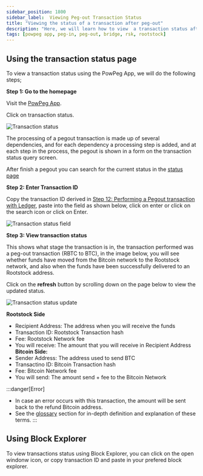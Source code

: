 ```yaml
---
sidebar_position: 1800
sidebar_label:  Viewing Peg-out Transaction Status
title: "Viewing the status of a transaction after peg-out"
description: "Here, we will learn how to view  a transaction status after a peg-out."
tags: [powpeg app, peg-in, peg-out, bridge, rsk, rootstock]
---
```


## Using the transaction status page

To view a transaction status using the PowPeg App, we will do the following steps;

**Step 1: Go to the homepage**

Visit the [PowPeg App](https://powpeg.rootstock.io/). 

Click on transaction status.

![Transaction status](/img/resources/powpeg/first-page.png)

The processing of a pegout transaction is made up of several dependencies, and for each dependency a processing step is added, and at each step in the process, the pegout is shown in a form on the transaction status query screen.

After finish a pegout you can search for the current status in the [status page](https://powpeg.rootstock.io/status)

**Step 2: Enter Transaction ID**

Copy the transaction ID derived in [Step 12: Performing a Pegout transaction with Ledger](#performing-a-peg-in-transaction-with-ledger), paste into the field as shown below, click on enter or click on the search icon or click on Enter.

![Transaction status field](/img/resources/powpeg/transaction-status-field.png)

**Step 3: View transaction status**

This shows what stage the transaction is in, the transaction performed was a peg-out transaction (RBTC to BTC), in the image below, you will see whether funds have moved from the Bitcoin network to the Rootstock network, and also when the funds have been successfully delivered to an Rootstock address.

Click on the **refresh** button by scrolling down on the page below to view the updated status.


![Transaction status update](/img/resources/powpeg/transaction-status-pegout.png)

**Rootstock Side**
- Recipient Address: The address when you will receive the funds
- Transaction ID: Rootstock Transaction hash
- Fee: Rootstock Network fee
- You will receive: The amount that you will receive in Recipient Address
**Bitcoin Side:**
- Sender Address: The address used to send BTC
- Transactino ID: Bitcoin Transaction hash
- Fee: Bitcoin Network fee
- You will send: The amount send + fee to the Bitcoin Network


:::danger[Error]
- In case an error occurs with this transaction, the amount will be sent back to the refund Bitcoin address.
- See the [glossary](/resources/guides/powpeg-app/glossary/) section for in-depth definition and explanation of these terms.
:::


## Using Block Explorer

To view transactions status using Block Explorer, you can click on the open windonw icon, or copy transaction ID and paste in your prefered block explorer.
